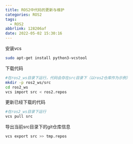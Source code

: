 ```yaml
---
title: ROS2中代码的更新与维护
categories: ROS2
tags:
  - ROS2
abbrlink: 128206af
date: 2022-05-02 15:30:16
---
```




安装vcs

```bash
sudo apt-get install python3-vcstool
```

下载代码

```Bash
#在ros2_ws目录下运行，代码会存在src目录下（以ros2仓库作为示例）
mkdir -p ros2_ws/src
cd ros2_ws
vcs import src < ros2.repos
```

更新已经下载的代码

```Bash
#在ros2_ws目录下运行
vcs pull src
```

导出当前src目录下的git仓库信息

```Bash
vcs export src >> tmp.repos
```

<!--more-->